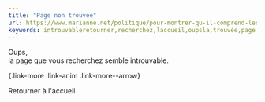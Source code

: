 ```yaml
---
title: "Page non trouvée"
url: https://www.marianne.net/politique/pour-montrer-qu-il-comprend-les-gilets-jaunes-darmanin-evoque-ses-restos-parisiens-200
keywords: introuvableretourner,recherchez,laccueil,oupsla,trouvée,page
---
```

Oups,\
la page que vous recherchez semble introuvable.

[](/){.link-more .link-anim .link-more--arrow}

Retourner à l\'accueil
